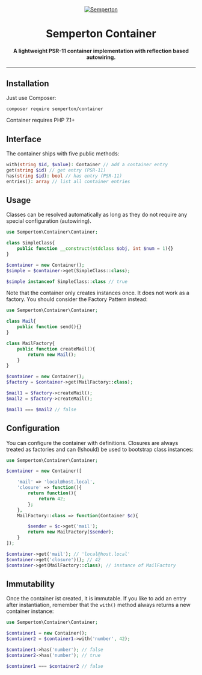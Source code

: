<div align="center">
<a href="https://github.com/semperton">
<img src="https://avatars0.githubusercontent.com/u/76976189?s=140" alt="Semperton" />
</a>
<h1>Semperton Container</h1>
<h4>A lightweight PSR-11 container implementation with reflection based autowiring.</h4>
</div>

<hr/>

## Installation

Just use Composer:

```
composer require semperton/container
```
Container requires PHP 7.1+

## Interface

The container ships with five public methods:

```php
with(string $id, $value): Container // add a container entry
get(string $id) // get entry (PSR-11)
has(string $id): bool // has entry (PSR-11)
entries(): array // list all container entries
```

## Usage

Classes can be resolved automatically as long as they do not require any special configuration (autowiring).

```php
use Semperton\Container\Container;

class SimpleClass{
	public function __construct(stdclass $obj, int $num = 1){}
}

$container = new Container();
$simple = $container->get(SimpleClass::class);

$simple instanceof SimpleClass::class // true
```

Note that the container only creates instances once. It does not work as a factory. You should consider the Factory Pattern instead:

```php
use Semperton\Container\Container;

class Mail{
	public function send(){}
}

class MailFactory{
	public function createMail(){
		return new Mail();
	}
}

$container = new Container();
$factory = $container->get(MailFactory::class);

$mail1 = $factory->createMail();
$mail2 = $factory->createMail();

$mail1 === $mail2 // false
```

## Configuration

You can configure the container with definitions. Closures are always treated as factories and can (!should) be used to bootstrap class instances:

```php
use Semperton\Container\Container;

$container = new Container([

	'mail' => 'local@host.local',
	'closure' => function(){
		return function(){
			return 42;
		};
	},
	MailFactory::class => function(Container $c){

		$sender = $c->get('mail');
		return new MailFactory($sender);
	}
]);

$container->get('mail'); // 'local@host.local'
$container->get('closure')(); // 42
$container->get(MailFactory::class); // instance of MailFactory
```

## Immutability

Once the container ist created, it is immutable. If you like to add an entry after instantiation, remember that the ```with()``` method always returns a new container instance:

```php
use Semperton\Container\Container;

$container1 = new Container();
$container2 = $container1->with('number', 42);

$container1->has('number'); // false
$container2->has('number'); // true

$container1 === $container2 // false
```